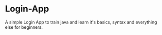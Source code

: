 # Login-App
A simple Login App to train java and learn it's basics, syntax and everything else for beginners.
